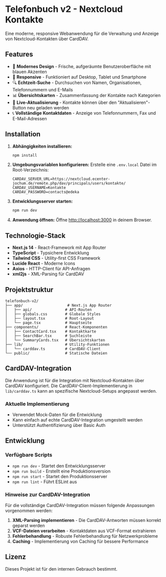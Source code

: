 # Telefonbuch v2 - Nextcloud Kontakte

Eine moderne, responsive Webanwendung für die Verwaltung und Anzeige von Nextcloud-Kontakten über CardDAV.

## Features

- 🎨 **Modernes Design** - Frische, aufgeräumte Benutzeroberfläche mit blauen Akzenten
- 📱 **Responsive** - Funktioniert auf Desktop, Tablet und Smartphone
- 🔍 **Echtzeit-Suche** - Durchsuchen von Namen, Organisationen, Telefonnummern und E-Mails
- 📊 **Übersichtskarten** - Zusammenfassung der Kontakte nach Kategorien
- 🔄 **Live-Aktualisierung** - Kontakte können über den "Aktualisieren"-Button neu geladen werden
- 📞 **Vollständige Kontaktdaten** - Anzeige von Telefonnummern, Fax und E-Mail-Adressen

## Installation

1. **Abhängigkeiten installieren:**
   ```bash
   npm install
   ```

2. **Umgebungsvariablen konfigurieren:**
   Erstelle eine `.env.local` Datei im Root-Verzeichnis:
   ```env
   CARDAV_SERVER_URL=https://nextcloud.ecenter-jochum.de/remote.php/dav/principals/users/kontakte/
   CARDAV_USERNAME=Kontakte
   CARDAV_PASSWORD=contacts@edeka
   ```

3. **Entwicklungsserver starten:**
   ```bash
   npm run dev
   ```

4. **Anwendung öffnen:**
   Öffne [http://localhost:3000](http://localhost:3000) in deinem Browser.

## Technologie-Stack

- **Next.js 14** - React-Framework mit App Router
- **TypeScript** - Typsichere Entwicklung
- **Tailwind CSS** - Utility-first CSS Framework
- **Lucide React** - Moderne Icons
- **Axios** - HTTP-Client für API-Anfragen
- **xml2js** - XML-Parsing für CardDAV

## Projektstruktur

```
telefonbuch-v2/
├── app/                    # Next.js App Router
│   ├── api/               # API-Routen
│   ├── globals.css        # Globale Styles
│   ├── layout.tsx         # Root-Layout
│   └── page.tsx           # Hauptseite
├── components/            # React-Komponenten
│   ├── ContactCard.tsx    # Kontaktkarte
│   ├── SearchBar.tsx      # Suchleiste
│   └── SummaryCards.tsx   # Übersichtskarten
├── lib/                   # Utility-Funktionen
│   └── carddav.ts         # CardDAV-Client
└── public/                # Statische Dateien
```

## CardDAV-Integration

Die Anwendung ist für die Integration mit Nextcloud-Kontakten über CardDAV konfiguriert. Die CardDAV-Client-Implementierung in `lib/carddav.ts` kann an spezifische Nextcloud-Setups angepasst werden.

### Aktuelle Implementierung

- Verwendet Mock-Daten für die Entwicklung
- Kann einfach auf echte CardDAV-Integration umgestellt werden
- Unterstützt Authentifizierung über Basic Auth

## Entwicklung

### Verfügbare Scripts

- `npm run dev` - Startet den Entwicklungsserver
- `npm run build` - Erstellt eine Produktionsversion
- `npm run start` - Startet den Produktionsserver
- `npm run lint` - Führt ESLint aus

### Hinweise zur CardDAV-Integration

Für die vollständige CardDAV-Integration müssen folgende Anpassungen vorgenommen werden:

1. **XML-Parsing implementieren** - Die CardDAV-Antworten müssen korrekt geparst werden
2. **VCF-Dateien verarbeiten** - Kontaktdaten aus VCF-Format extrahieren
3. **Fehlerbehandlung** - Robuste Fehlerbehandlung für Netzwerkprobleme
4. **Caching** - Implementierung von Caching für bessere Performance

## Lizenz

Dieses Projekt ist für den internen Gebrauch bestimmt. 